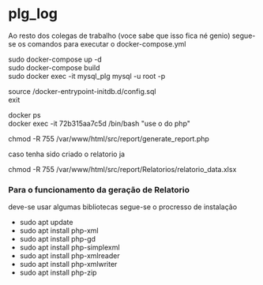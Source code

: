 # plg_log
Ao resto dos colegas de trabalho (voce sabe que isso fica né genio) segue-se os comandos para executar o docker-compose.yml

sudo docker-compose up -d <br>
sudo docker-compose build <br>
sudo docker exec -it mysql_plg mysql -u root -p <br>

source /docker-entrypoint-initdb.d/config.sql<br>
exit<br>

docker ps<br>
docker exec -it 72b315aa7c5d /bin/bash "use o do php"<br>

chmod -R 755 /var/www/html/src/report/generate_report.php<br>

caso tenha sido criado o relatorio ja<br>

chmod -R 755 /var/www/html/src/report/Relatorios/relatorio_data.xlsx<br>

<h3>Para o funcionamento da geração de Relatorio</h3>
deve-se usar algumas bibliotecas segue-se o procresso de instalação<br>
<ul>
  <li>sudo apt update</li>
  <li>sudo apt install php-xml</li>
  <li>sudo apt install php-gd</li>
  <li>sudo apt install php-simplexml</li>
  <li>sudo apt install php-xmlreader</li>
  <li>sudo apt install php-xmlwriter</li>
  <li>sudo apt install php-zip</li>
</ul>
